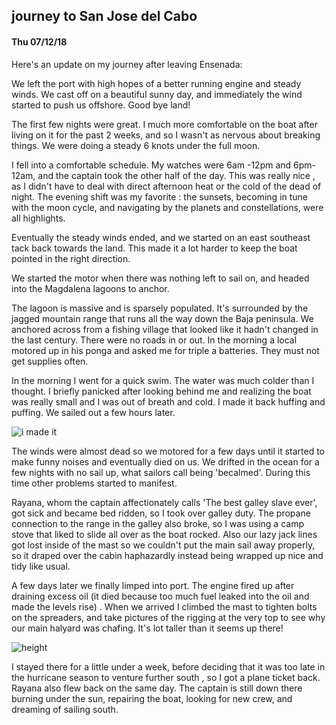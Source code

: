 ## journey to San Jose del Cabo
####  Thu 07/12/18

Here's an update on my journey after leaving Ensenada:

We left the port with high hopes of a better running engine and steady winds.
We cast off on a beautiful sunny day, and immediately the wind started to push us offshore.
Good bye land!

The first few nights were great. I much more comfortable on the boat after living on it for
the past 2 weeks, and so I wasn't as nervous about breaking things.
We were doing a steady 6 knots under the full moon.

I fell into a comfortable schedule. My watches were 6am -12pm and 6pm-12am,
and the captain took the other half of the day. This was really nice ,
as I didn't have to deal with direct afternoon heat or the cold of the dead of night.
The evening shift was my favorite : the sunsets, becoming in tune with the moon cycle,
and navigating by the planets and constellations, were all highlights.

Eventually the steady winds ended, and we started on an east southeast tack back towards the land.
This made it a lot harder to keep the boat pointed in the right direction.

We started the motor when there was nothing left to sail on, and headed into the
Magdalena lagoons to anchor.

The lagoon is massive and is sparsely populated. It's surrounded by the jagged mountain range
that runs all the way down the Baja peninsula. We anchored across from a fishing village that
looked like it hadn't changed in the last century. There were no roads in or out.
In the morning a local motored up in his ponga and asked me for triple a batteries.
They must not get supplies often.

In the morning I went for a quick swim. The water was much colder than I thought.
I briefly panicked after looking behind me and realizing the boat was really small and I was
out of breath and cold. I made it back huffing and puffing. We sailed out a few hours later.

![i made it](images/safe.jpg)

The winds were almost dead so we motored for a few days until it started to make funny noises
and eventually died on us. We drifted in the ocean for a few nights with no sail up, what
sailors call being 'becalmed'. During this time other problems started to manifest.

Rayana, whom the captain affectionately calls 'The best galley slave ever',
got sick and became bed ridden,  so I took over galley duty.  The propane connection to the
range in the galley also broke,  so I was using a camp stove that liked to slide all over as
the boat rocked. Also our lazy jack lines got lost inside of the mast so we couldn't put
the main sail away properly, so it draped over the cabin haphazardly instead being wrapped
up nice and tidy like usual.

A few days later we finally limped into port. The engine fired up after draining excess oil
(it died because too much fuel leaked into the oil and made the levels rise) . When we arrived
I climbed the mast to tighten bolts on the spreaders, and take pictures of the rigging at the
very top to see why our main halyard was chafing. It's lot taller than it seems up there!

![height](images/its_high.jpg)

I stayed there for a little under a week, before deciding that it was too late in the hurricane
season to venture further south , so I got a plane ticket back. Rayana also flew
back on the same day. The captain is still down there burning under the sun, repairing the boat,
looking for new crew, and dreaming of sailing south.
